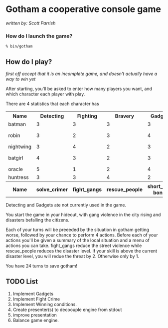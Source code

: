# Gotham a cooperative console game
_written by: Scott Parrish_

### How do I launch the game?

    % bin/gotham

## How do I play?

_first off accept that it is an incomplete game, and doesn't actually have a way
to win yet_

After starting, you'll be asked to enter how many players you want, and which
character each player with play.

There are 4 statistics that each character has

<table>
<tr><th>Name</th><th>Detecting</th><th>Fighting</th><th>Bravery</th><th
>Gadgets</th><th>Home</th><th>Hideout</th></tr>
<tr><td> batman </td><td> 3 </td><td> 3 </td><td> 3 </td><td> 3 </td><td> "Heights" </td><td> "Batcave" </td></tr>
<tr><td> robin </td><td> 3 </td><td> 2 </td><td> 3 </td><td> 4 </td><td> "Financial District" </td><td> "Wayne Tower" </td></tr>
<tr><td> nightwing </td><td> 3 </td><td> 4 </td><td> 2 </td><td> 3 </td><td> "Bludhaven" </td><td> "the Loft" </td></tr>
<tr><td> batgirl </td><td> 4 </td><td> 3 </td><td> 2 </td><td> 3 </td><td> "Gotham Docks" </td><td> "Subway Station" </td></tr>
<tr><td> oracle </td><td> 5 </td><td> 1 </td><td> 2 </td><td> 4 </td><td> "Downtown" </td><td> "Clocktower" </td></tr>
<tr><td> huntress </td><td> 3 </td><td> 3 </td><td> 4 </td><td> 2 </td><td> "Little Italy" </td><td> "Aerie One" </td></tr>
<tr><th>Name</th><th>solve_crimer</th><th>fight_gangs</th><th>rescue_people</th><th
>short_term bonus</th><th>Home</th><th>Hideout</th></tr>
</table>

Detecting and Gadgets ate not currently used in the game.

You start the game in your hideout, with gang violence in the city rising and
disasters befalling the citizens.

Each of your turns will be preeeded by the situation in gotham getting worse,
followed by your chance to perform 4 actions.  Before each of your actions
you'll be given a summary of the local situation and a menu of actions you
can take.  fight_gangs reduce the street violence while rescue_people reduces
 the disaster level.  If your skill is above the current disaster level,
 you will redue the threat by 2.  Otherwise only by 1.

You have 24 turns to save gotham!

## TODO List

1.  Implement Gadgets
2.  Implement Fight Crime
3.  Implement Winning conditions.
4.  Create presenter(s) to decoouple engine from stdout
5.  improve presentation
6.  Balance game engine.

